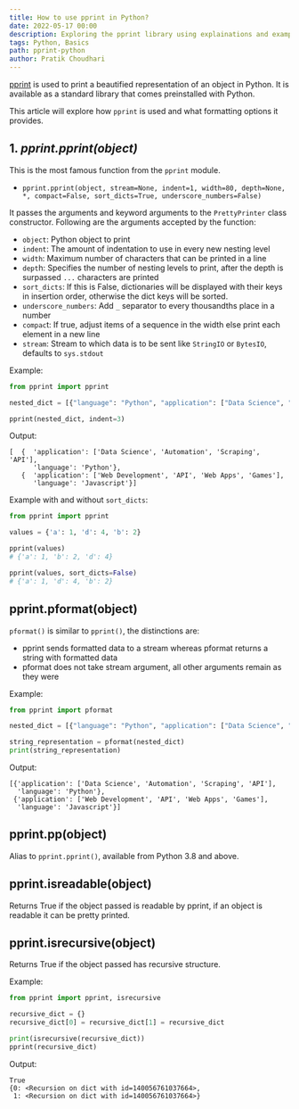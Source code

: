 ```yaml
---
title: How to use pprint in Python?
date: 2022-05-17 00:00
description: Exploring the pprint library using explainations and examples
tags: Python, Basics
path: pprint-python
author: Pratik Choudhari
---
```


[pprint](https://docs.python.org/3/library/pprint.html) is used to print a beautified representation of an object in Python. It is available as a standard library that comes preinstalled with Python.

This article will explore how `pprint` is used and what formatting options it provides.

## 1. *pprint.pprint(object)*

This is the most famous function from the `pprint` module.

- `pprint.pprint(object, stream=None, indent=1, width=80, depth=None, *, compact=False, sort_dicts=True, underscore_numbers=False)`

It passes the arguments and keyword arguments to the `PrettyPrinter` class constructor. Following are the arguments accepted by the function:

- `object`: Python object to print
- `indent`: The amount of indentation to use in every new nesting level
- `width`: Maximum number of characters that can be printed in a line
- `dept`h: Specifies the number of nesting levels to print, after the depth is surpassed `...` characters are printed
- `sort_dicts`: If this is False, dictionaries will be displayed with their keys in insertion order, otherwise the dict keys will be sorted.
- `underscore_numbers`: Add `_` separator to every thousandths place in a number
- `compac`t: If true, adjust items of a sequence in the width else print each element in a new line
- `stream`: Stream to which data is to be sent like `StringIO` or `BytesIO`, defaults to `sys.stdout`

Example:

```python
from pprint import pprint

nested_dict = [{"language": "Python", "application": ["Data Science", "Automation", "Scraping", "API"]}, {"language": "Javascript", "application": ["Web Development", "API", "Web Apps", "Games"]}]

pprint(nested_dict, indent=3)
```

Output:

```console
[  {  'application': ['Data Science', 'Automation', 'Scraping', 'API'],
      'language': 'Python'},
   {  'application': ['Web Development', 'API', 'Web Apps', 'Games'],
      'language': 'Javascript'}]
```

Example with and without `sort_dicts`:

```python
from pprint import pprint

values = {'a': 1, 'd': 4, 'b': 2}

pprint(values)
# {'a': 1, 'b': 2, 'd': 4}

pprint(values, sort_dicts=False)
# {'a': 1, 'd': 4, 'b': 2}
```

## pprint.pformat(object)

`pformat()` is similar to `pprint()`, the distinctions are:

- pprint sends formatted data to a stream whereas pformat returns a string with formatted data
- pformat does not take stream argument, all other arguments remain as they were

Example:

```python
from pprint import pformat

nested_dict = [{"language": "Python", "application": ["Data Science", "Automation", "Scraping", "API"]}, {"language": "Javascript", "application": ["Web Development", "API", "Web Apps", "Games"]}]

string_representation = pformat(nested_dict)
print(string_representation)
```

Output:

```console
[{'application': ['Data Science', 'Automation', 'Scraping', 'API'],
  'language': 'Python'},
 {'application': ['Web Development', 'API', 'Web Apps', 'Games'],
  'language': 'Javascript'}]
```

## pprint.pp(object)

Alias to `pprint.pprint()`, available from Python 3.8 and above.

## pprint.isreadable(object)

Returns True if the object passed is readable by pprint, if an object is readable it can be pretty printed.

## pprint.isrecursive(object)

Returns True if the object passed has recursive structure.

Example:

```python
from pprint import pprint, isrecursive

recursive_dict = {}
recursive_dict[0] = recursive_dict[1] = recursive_dict

print(isrecursive(recursive_dict))
pprint(recursive_dict)
```

Output:

```console
True
{0: <Recursion on dict with id=140056761037664>,
 1: <Recursion on dict with id=140056761037664>}
```
